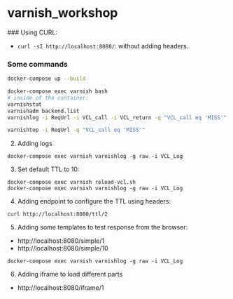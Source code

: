 # varnish_workshop

### Using CURL:
- `curl -sI http://localhost:8080/`: without adding headers.

### Some commands
```bash
docker-compose up --build

docker-compose exec varnish bash
# inside of the container:
varnishstat
varnishadm backend.list
varnishlog -i ReqUrl -i VCL_call -i VCL_return -q "VCL_call eq 'MISS'"

varnishtop -i ReqUrl -q "VCL_call eq 'MISS'"
```


2. Adding logs
```
docker-compose exec varnish varnishlog -g raw -i VCL_Log
```

3. Set default TTL to 10:
```
docker-compose exec varnish reload-vcl.sh
docker-compose exec varnish varnishlog -g raw -i VCL_Log
```

4. Adding endpoint to configure the TTL using headers:
```
curl http://localhost:8080/ttl/2
```

5. Adding some templates to test response from the browser:
- http://localhost:8080/simple/1
- http://localhost:8080/simple/10

```
docker-compose exec varnish varnishlog -g raw -i VCL_Log
```

6. Adding iframe to load different parts
- http://localhost:8080/iframe/1

